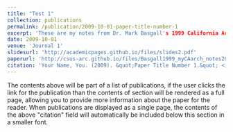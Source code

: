 ```yaml
---
title: "Test 1"
collection: publications
permalink: /publication/2009-10-01-paper-title-number-1
excerpt: 'These are my notes from Dr. Mark Basgall's 1999 California Archaeology class.'
date: 2009-10-01
venue: 'Journal 1'
slidesurl: 'http://academicpages.github.io/files/slides2.pdf'
paperurl: 'http://csus-arc.github.io/files/Basgall1999_myCAarch_notes2024_06_08.pdf'
citation: 'Your Name, You. (2009). &quot;Paper Title Number 1.&quot; <i>Journal 1</i>. 1(1).'
---
```


The contents above will be part of a list of publications, if the user clicks the link for the publication than the contents of section will be rendered as a full page, allowing you to provide more information about the paper for the reader. When publications are displayed as a single page, the contents of the above "citation" field will automatically be included below this section in a smaller font.
